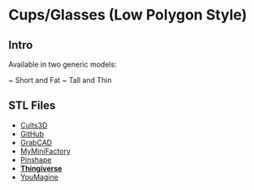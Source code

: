 # Cups/Glasses (Low Polygon Style)

## Intro

Available in two generic models:

 ~ Short and Fat
 ~ Tall and Thin

## STL Files

 - [Cults3D](https://cults3d.com/en/3d-model/home/cups-glasses-low-polygon-style)
 - [GitHub](https://github.com/jgphilpott/polymaker/tree/master/app/things/kitchen/glass)
 - [GrabCAD](https://grabcad.com/library/cups-glasses-low-polygon-style-1)
 - [MyMiniFactory](https://www.myminifactory.com/object/3d-print-171770)
 - [Pinshape](https://pinshape.com/items/106293-3d-printed-cupsglasses-low-polygon-style)
 - **[Thingiverse](https://www.thingiverse.com/thing:4873131)**
 - [YouMagine](https://www.youmagine.com/designs/cups-glasses-low-polygon-style)